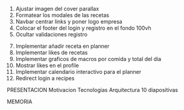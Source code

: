 1.  Ajustar imagen del cover parallax
2.  Formatear los modales de las recetas
3.  Navbar centrar links y poner logo empresa
4.  Colocar el footer del login y registro en el fondo 100vh
5.  Ocultar validaciones registro
<!-- 6.  Implementar busqueda recetas por cuisine type (american,asian,brithis...) -->
7.  Implementar añadir receta en planner
8.  Implementar likes de recetas
9.  Implementar graficos de macros por comida y total del dia
10. Mostrar likes en el profile
11. Implementar calendario interactivo para el planner
12. Redirect login a recipes

PRESENTACION
Motivacion
Tecnologias
Arquitectura
10 diapositivas

MEMORIA

